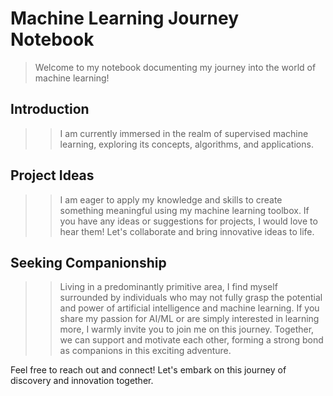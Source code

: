 # Machine Learning Journey Notebook

>Welcome to my notebook documenting my journey into the world of machine learning!

## Introduction
>>I am currently immersed in the realm of supervised machine learning, exploring its concepts, algorithms, and applications.

## Project Ideas
>>I am eager to apply my knowledge and skills to create something meaningful using my machine learning toolbox. If you have any ideas or suggestions for projects, I would love to hear them! Let's collaborate and bring innovative ideas to life.

## Seeking Companionship
>>Living in a predominantly primitive area, I find myself surrounded by individuals who may not fully grasp the potential and power of artificial intelligence and machine learning. If you share my passion for AI/ML or are simply interested in learning more, I warmly invite you to join me on this journey. Together, we can support and motivate each other, forming a strong bond as companions in this exciting adventure.

Feel free to reach out and connect! Let's embark on this journey of discovery and innovation together.